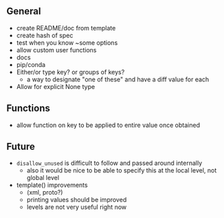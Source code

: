 General
-------
- create README/doc from template
- create hash of spec
- test when you know ~some options
- allow custom user functions
- docs
- pip/conda
- Either/or type key? or groups of keys?
    - a way to designate "one of these" and have a diff value for each
- Allow for explicit None type

Functions
---------
- allow function on key to be applied to entire value once obtained

Future
------
- `disallow_unused` is difficult to follow and passed around internally
    - also it would be nice to be able to specify this at the local level, not
      global level
- template() improvements
    - (xml, proto?)
    - printing values should be improved
    - levels are not very useful right now